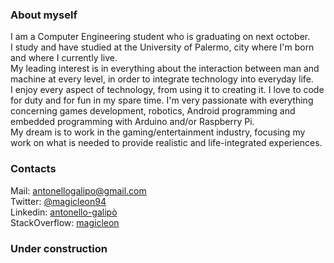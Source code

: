 ### About myself
I am a Computer Engineering student who is graduating on next october. <br>
I study and have studied at the University of Palermo, city where I'm born and where I currently live.<br>
My leading interest is in everything about the interaction between man and machine at every level, in order to integrate technology into everyday life.<br>
I enjoy every aspect of technology, from using it to creating it. I love to code for duty and for fun in my spare time.
I'm very passionate with everything concerning games development, robotics, Android programming and embedded programming with Arduino and/or Raspberry Pi. <br>
My dream is to work in the gaming/entertainment industry, focusing my work on what is needed to provide realistic and life-integrated experiences.
### Contacts
Mail: antonellogalipo@gmail.com<br>
Twitter: [@magicleon94](https://twitter.com/magicleon94)<br>
Linkedin: [antonello-galipò](www.linkedin.com/in/antonello-galipò)<br>
StackOverflow: [magicleon](https://stackoverflow.com/users/3626078/magicleon)<br>
### Under construction

